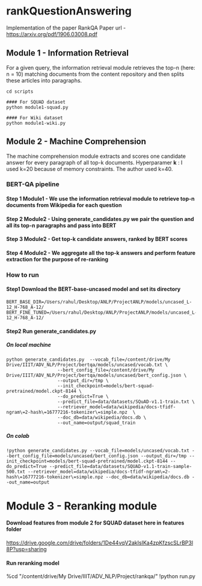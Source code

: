 # rankQuestionAnswering
Implementation of the paper RankQA
Paper url - https://arxiv.org/pdf/1906.03008.pdf

## Module 1 - Information Retrieval
For a given query, the information retrieval module retrieves the top-n (here: n = 10) matching documents from the content repository and then splits these articles into paragraphs.

```
cd scripts 

#### For SQUAD dataset
python module1-squad.py

#### For Wiki dataset
python module1-wiki.py
```


## Module 2 - Machine Comprehension
The machine comprehension module extracts and scores one candidate answer for every paragraph of all top-k documents. 
Hyperparamer **k** : I used k=20 because of memory constraints. The author used k=40.


### BERT-QA pipeline

#### Step 1 Module1 - We use the information retrieval module to retrieve top-n documents from Wikipedia for each question 
#### Step 2 Module2 - Using generate_candidates.py we pair the question and all its top-n paragraphs and pass into BERT 
#### Step 3 Module2 - Get top-k candidate answers, ranked by BERT scores
#### Step 4 Module2 - We aggregate all the top-k answers and perform feature extraction for the purpose of re-ranking


### How to run

#### Step1 Download the BERT-base-uncased model and set its directory

```
BERT_BASE_DIR=/Users/rahul/Desktop/ANLP/ProjectANLP/models/uncased_L-12_H-768_A-12/  
BERT_FINE_TUNED=/Users/rahul/Desktop/ANLP/ProjectANLP/models/uncased_L-12_H-768_A-12/ 
```

#### Step2 Run generate_candidates.py

##### On local machine
```
python generate_candidates.py  --vocab_file=/content/drive/My Drive/IIIT/ADV_NLP/Project/bertqa/models/uncased/vocab.txt \
                   --bert_config_file=/content/drive/My Drive/IIIT/ADV_NLP/Project/bertqa/models/uncased/bert_config.json \
                   --output_dir=/tmp \
                   --init_checkpoint=models/bert-squad-pretrained/model.ckpt-8144 \
                   --do_predict=True \
                   --predict_file=data/datasets/SQuAD-v1.1-train.txt \
                   --retriever_model=data/wikipedia/docs-tfidf-ngram\=2-hash\=16777216-tokenizer\=simple.npz  \
                   --doc_db=data/wikipedia/docs.db \
                   --out_name=output/squad_train 
```


##### On colab 

```
!python generate_candidates.py --vocab_file=models/uncased/vocab.txt --bert_config_file=models/uncased/bert_config.json --output_dir=/tmp --init_checkpoint=models/bert-squad-pretrained/model.ckpt-8144 --do_predict=True --predict_file=data/datasets/SQUAD-v1.1-train-sample-500.txt --retriever_model=data/wikipedia/docs-tfidf-ngram\=2-hash\=16777216-tokenizer\=simple.npz --doc_db=data/wikipedia/docs.db --out_name=output

```

# Module 3 - Reranking module


#### Download features from module 2 for SQUAD dataset here in features folder
https://drive.google.com/drive/folders/1De44vqV2akIsIKa4zpKfzscSLrBP3l8P?usp=sharing


#### Run reranking model 
%cd "/content/drive/My Drive/IIIT/ADV_NLP/Project/rankqa/"
!python run.py
